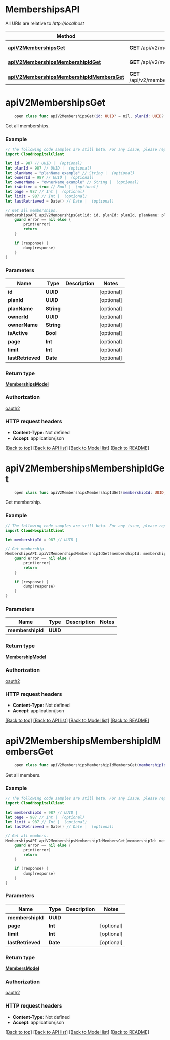 # MembershipsAPI

All URIs are relative to *http://localhost*

Method | HTTP request | Description
------------- | ------------- | -------------
[**apiV2MembershipsGet**](MembershipsAPI.md#apiv2membershipsget) | **GET** /api/v2/memberships | Get all memberships.
[**apiV2MembershipsMembershipIdGet**](MembershipsAPI.md#apiv2membershipsmembershipidget) | **GET** /api/v2/memberships/{membershipId} | Get membership.
[**apiV2MembershipsMembershipIdMembersGet**](MembershipsAPI.md#apiv2membershipsmembershipidmembersget) | **GET** /api/v2/memberships/{membershipId}/members | Get all members.


# **apiV2MembershipsGet**
```swift
    open class func apiV2MembershipsGet(id: UUID? = nil, planId: UUID? = nil, planName: String? = nil, ownerId: UUID? = nil, ownerName: String? = nil, isActive: Bool? = nil, page: Int? = nil, limit: Int? = nil, lastRetrieved: Date? = nil, completion: @escaping (_ data: MembershipsModel?, _ error: Error?) -> Void)
```

Get all memberships.

### Example
```swift
// The following code samples are still beta. For any issue, please report via http://github.com/OpenAPITools/openapi-generator/issues/new
import CloudHospitalClient

let id = 987 // UUID |  (optional)
let planId = 987 // UUID |  (optional)
let planName = "planName_example" // String |  (optional)
let ownerId = 987 // UUID |  (optional)
let ownerName = "ownerName_example" // String |  (optional)
let isActive = true // Bool |  (optional)
let page = 987 // Int |  (optional)
let limit = 987 // Int |  (optional)
let lastRetrieved = Date() // Date |  (optional)

// Get all memberships.
MembershipsAPI.apiV2MembershipsGet(id: id, planId: planId, planName: planName, ownerId: ownerId, ownerName: ownerName, isActive: isActive, page: page, limit: limit, lastRetrieved: lastRetrieved) { (response, error) in
    guard error == nil else {
        print(error)
        return
    }

    if (response) {
        dump(response)
    }
}
```

### Parameters

Name | Type | Description  | Notes
------------- | ------------- | ------------- | -------------
 **id** | **UUID** |  | [optional] 
 **planId** | **UUID** |  | [optional] 
 **planName** | **String** |  | [optional] 
 **ownerId** | **UUID** |  | [optional] 
 **ownerName** | **String** |  | [optional] 
 **isActive** | **Bool** |  | [optional] 
 **page** | **Int** |  | [optional] 
 **limit** | **Int** |  | [optional] 
 **lastRetrieved** | **Date** |  | [optional] 

### Return type

[**MembershipsModel**](MembershipsModel.md)

### Authorization

[oauth2](../README.md#oauth2)

### HTTP request headers

 - **Content-Type**: Not defined
 - **Accept**: application/json

[[Back to top]](#) [[Back to API list]](../README.md#documentation-for-api-endpoints) [[Back to Model list]](../README.md#documentation-for-models) [[Back to README]](../README.md)

# **apiV2MembershipsMembershipIdGet**
```swift
    open class func apiV2MembershipsMembershipIdGet(membershipId: UUID, completion: @escaping (_ data: MembershipModel?, _ error: Error?) -> Void)
```

Get membership.

### Example
```swift
// The following code samples are still beta. For any issue, please report via http://github.com/OpenAPITools/openapi-generator/issues/new
import CloudHospitalClient

let membershipId = 987 // UUID | 

// Get membership.
MembershipsAPI.apiV2MembershipsMembershipIdGet(membershipId: membershipId) { (response, error) in
    guard error == nil else {
        print(error)
        return
    }

    if (response) {
        dump(response)
    }
}
```

### Parameters

Name | Type | Description  | Notes
------------- | ------------- | ------------- | -------------
 **membershipId** | **UUID** |  | 

### Return type

[**MembershipModel**](MembershipModel.md)

### Authorization

[oauth2](../README.md#oauth2)

### HTTP request headers

 - **Content-Type**: Not defined
 - **Accept**: application/json

[[Back to top]](#) [[Back to API list]](../README.md#documentation-for-api-endpoints) [[Back to Model list]](../README.md#documentation-for-models) [[Back to README]](../README.md)

# **apiV2MembershipsMembershipIdMembersGet**
```swift
    open class func apiV2MembershipsMembershipIdMembersGet(membershipId: UUID, page: Int? = nil, limit: Int? = nil, lastRetrieved: Date? = nil, completion: @escaping (_ data: MembersModel?, _ error: Error?) -> Void)
```

Get all members.

### Example
```swift
// The following code samples are still beta. For any issue, please report via http://github.com/OpenAPITools/openapi-generator/issues/new
import CloudHospitalClient

let membershipId = 987 // UUID | 
let page = 987 // Int |  (optional)
let limit = 987 // Int |  (optional)
let lastRetrieved = Date() // Date |  (optional)

// Get all members.
MembershipsAPI.apiV2MembershipsMembershipIdMembersGet(membershipId: membershipId, page: page, limit: limit, lastRetrieved: lastRetrieved) { (response, error) in
    guard error == nil else {
        print(error)
        return
    }

    if (response) {
        dump(response)
    }
}
```

### Parameters

Name | Type | Description  | Notes
------------- | ------------- | ------------- | -------------
 **membershipId** | **UUID** |  | 
 **page** | **Int** |  | [optional] 
 **limit** | **Int** |  | [optional] 
 **lastRetrieved** | **Date** |  | [optional] 

### Return type

[**MembersModel**](MembersModel.md)

### Authorization

[oauth2](../README.md#oauth2)

### HTTP request headers

 - **Content-Type**: Not defined
 - **Accept**: application/json

[[Back to top]](#) [[Back to API list]](../README.md#documentation-for-api-endpoints) [[Back to Model list]](../README.md#documentation-for-models) [[Back to README]](../README.md)


